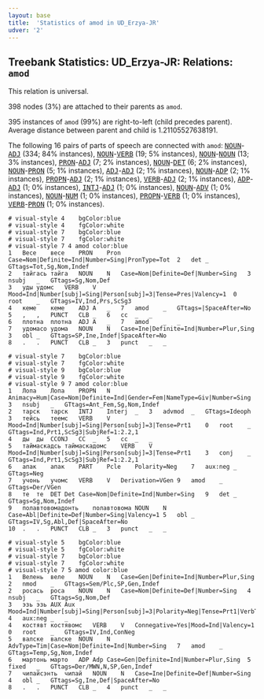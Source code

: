 ```yaml
---
layout: base
title:  'Statistics of amod in UD_Erzya-JR'
udver: '2'
---
```


## Treebank Statistics: UD_Erzya-JR: Relations: `amod`

This relation is universal.

398 nodes (3%) are attached to their parents as `amod`.

395 instances of `amod` (99%) are right-to-left (child precedes parent).
Average distance between parent and child is 1.21105527638191.

The following 16 pairs of parts of speech are connected with `amod`: <tt><a href="myv_jr-pos-NOUN.html">NOUN</a></tt>-<tt><a href="myv_jr-pos-ADJ.html">ADJ</a></tt> (334; 84% instances), <tt><a href="myv_jr-pos-NOUN.html">NOUN</a></tt>-<tt><a href="myv_jr-pos-VERB.html">VERB</a></tt> (19; 5% instances), <tt><a href="myv_jr-pos-NOUN.html">NOUN</a></tt>-<tt><a href="myv_jr-pos-NOUN.html">NOUN</a></tt> (13; 3% instances), <tt><a href="myv_jr-pos-PRON.html">PRON</a></tt>-<tt><a href="myv_jr-pos-ADJ.html">ADJ</a></tt> (7; 2% instances), <tt><a href="myv_jr-pos-NOUN.html">NOUN</a></tt>-<tt><a href="myv_jr-pos-DET.html">DET</a></tt> (6; 2% instances), <tt><a href="myv_jr-pos-NOUN.html">NOUN</a></tt>-<tt><a href="myv_jr-pos-PRON.html">PRON</a></tt> (5; 1% instances), <tt><a href="myv_jr-pos-ADJ.html">ADJ</a></tt>-<tt><a href="myv_jr-pos-ADJ.html">ADJ</a></tt> (2; 1% instances), <tt><a href="myv_jr-pos-NOUN.html">NOUN</a></tt>-<tt><a href="myv_jr-pos-ADP.html">ADP</a></tt> (2; 1% instances), <tt><a href="myv_jr-pos-PROPN.html">PROPN</a></tt>-<tt><a href="myv_jr-pos-ADJ.html">ADJ</a></tt> (2; 1% instances), <tt><a href="myv_jr-pos-VERB.html">VERB</a></tt>-<tt><a href="myv_jr-pos-ADJ.html">ADJ</a></tt> (2; 1% instances), <tt><a href="myv_jr-pos-ADP.html">ADP</a></tt>-<tt><a href="myv_jr-pos-ADJ.html">ADJ</a></tt> (1; 0% instances), <tt><a href="myv_jr-pos-INTJ.html">INTJ</a></tt>-<tt><a href="myv_jr-pos-ADJ.html">ADJ</a></tt> (1; 0% instances), <tt><a href="myv_jr-pos-NOUN.html">NOUN</a></tt>-<tt><a href="myv_jr-pos-ADV.html">ADV</a></tt> (1; 0% instances), <tt><a href="myv_jr-pos-NOUN.html">NOUN</a></tt>-<tt><a href="myv_jr-pos-NUM.html">NUM</a></tt> (1; 0% instances), <tt><a href="myv_jr-pos-PROPN.html">PROPN</a></tt>-<tt><a href="myv_jr-pos-VERB.html">VERB</a></tt> (1; 0% instances), <tt><a href="myv_jr-pos-VERB.html">VERB</a></tt>-<tt><a href="myv_jr-pos-PRON.html">PRON</a></tt> (1; 0% instances).


~~~ conllu
# visual-style 4	bgColor:blue
# visual-style 4	fgColor:white
# visual-style 7	bgColor:blue
# visual-style 7	fgColor:white
# visual-style 7 4 amod	color:blue
1	Весе	весе	PRON	Pron	Case=Nom|Definite=Ind|Number=Sing|PronType=Tot	2	det	_	GTtags=Tot,Sg,Nom,Indef
2	тайгась	тайга	NOUN	N	Case=Nom|Definite=Def|Number=Sing	3	nsubj	_	GTtags=Sg,Nom,Def
3	уды	удомс	VERB	V	Mood=Ind|Number[subj]=Sing|Person[subj]=3|Tense=Pres|Valency=1	0	root	_	GTtags=IV,Ind,Prs,ScSg3
4	кеме	кеме	ADJ	A	_	7	amod	_	GTtags=|SpaceAfter=No
5	,	,	PUNCT	CLB	_	6	cc	_	_
6	плотна	плотна	ADJ	A	_	7	amod	_	_
7	удомасо	удома	NOUN	N	Case=Ine|Definite=Ind|Number=Plur,Sing	3	obl	_	GTtags=SP,Ine,Indef|SpaceAfter=No
8	.	.	PUNCT	CLB	_	3	punct	_	_

~~~


~~~ conllu
# visual-style 7	bgColor:blue
# visual-style 7	fgColor:white
# visual-style 9	bgColor:blue
# visual-style 9	fgColor:white
# visual-style 9 7 amod	color:blue
1	Лопа	Лопа	PROPN	N	Animacy=Hum|Case=Nom|Definite=Ind|Gender=Fem|NameType=Giv|Number=Sing	3	nsubj	_	GTtags=Ant_Fem,Sg,Nom,Indef
2	тарск	тарск	INTJ	Interj	_	3	advmod	_	GTtags=Ideoph
3	тейсь	теемс	VERB	V	Mood=Ind|Number[subj]=Sing|Person[subj]=3|Tense=Prt1	0	root	_	GTtags=Ind,Prt1,ScSg3|SubjRef=1:2.2,1
4	ды	ды	CCONJ	CC	_	5	cc	_	_
5	таймаскадсь	таймаскадомс	VERB	V	Mood=Ind|Number[subj]=Sing|Person[subj]=3|Tense=Prt1	3	conj	_	GTtags=Ind,Prt1,ScSg3|SubjRef=1:2.2,1
6	апак	апак	PART	Pcle	Polarity=Neg	7	aux:neg	_	GTtags=Neg
7	учонь	учомс	VERB	V	Derivation=VGen	9	amod	_	GTtags=Der/VGen
8	те	те	DET	Det	Case=Nom|Definite=Ind|Number=Sing	9	det	_	GTtags=Sg,Nom,Indef
9	полавтовомадонть	полавтовома	NOUN	N	Case=Abl|Definite=Def|Number=Sing|Valency=1	5	obl	_	GTtags=IV,Sg,Abl,Def|SpaceAfter=No
10	.	.	PUNCT	CLB	_	3	punct	_	_

~~~


~~~ conllu
# visual-style 5	bgColor:blue
# visual-style 5	fgColor:white
# visual-style 7	bgColor:blue
# visual-style 7	fgColor:white
# visual-style 7 5 amod	color:blue
1	Велень	веле	NOUN	N	Case=Gen|Definite=Ind|Number=Plur,Sing	2	nmod	_	GTtags=Sem/Plc,SP,Gen,Indef
2	росась	роса	NOUN	N	Case=Nom|Definite=Def|Number=Sing	4	nsubj	_	GTtags=Sg,Nom,Def
3	эзь	эзь	AUX	Aux	Mood=Ind|Number[subj]=Sing|Person[subj]=3|Polarity=Neg|Tense=Prt1|VerbType=Aux	4	aux:neg	_	_
4	костявт	костявомс	VERB	V	Connegative=Yes|Mood=Ind|Valency=1	0	root	_	GTtags=IV,Ind,ConNeg
5	валске	валске	NOUN	N	AdvType=Tim|Case=Nom|Definite=Ind|Number=Sing	7	amod	_	GTtags=Temp,Sg,Nom,Indef
6	мартонь	марто	ADP	Adp	Case=Gen|Definite=Ind|Number=Plur,Sing	5	fixed	_	GTtags=Der/MWN,N,SP,Gen,Indef
7	чипайсэнть	чипай	NOUN	N	Case=Ine|Definite=Def|Number=Sing	4	obl	_	GTtags=Sg,Ine,Def|SpaceAfter=No
8	.	.	PUNCT	CLB	_	4	punct	_	_

~~~


